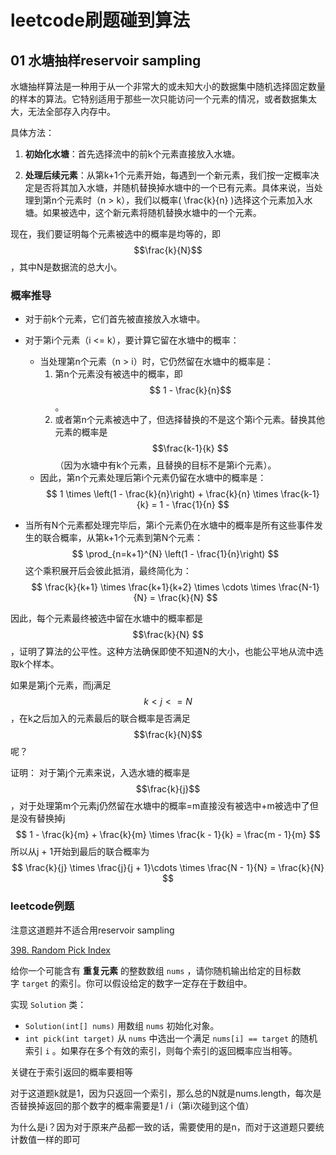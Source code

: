 # leetcode刷题碰到算法

## 01 水塘抽样reservoir sampling

水塘抽样算法是一种用于从一个非常大的或未知大小的数据集中随机选择固定数量的样本的算法。它特别适用于那些一次只能访问一个元素的情况，或者数据集太大，无法全部存入内存中。

具体方法：

1. **初始化水塘**：首先选择流中的前k个元素直接放入水塘。

2. **处理后续元素**：从第k+1个元素开始，每遇到一个新元素，我们按一定概率决定是否将其加入水塘，并随机替换掉水塘中的一个已有元素。具体来说，当处理到第n个元素时（n > k），我们以概率\( \frac{k}{n} \)选择这个元素加入水塘。如果被选中，这个新元素将随机替换水塘中的一个元素。

现在，我们要证明每个元素被选中的概率是均等的，即$$\frac{k}{N}$$，其中N是数据流的总大小。

### 概率推导

- 对于前k个元素，它们首先被直接放入水塘中。
- 对于第i个元素（i <= k），要计算它留在水塘中的概率：
  - 当处理第n个元素（n > i）时，它仍然留在水塘中的概率是：
    1. 第n个元素没有被选中的概率，即$$ 1 - \frac{k}{n}$$ 。
    2. 或者第n个元素被选中了，但选择替换的不是这个第i个元素。替换其他元素的概率是$$\frac{k-1}{k} $$（因为水塘中有k个元素，且替换的目标不是第i个元素）。
  - 因此，第n个元素处理后第i个元素仍留在水塘中的概率是：
    $$
    1 \times \left(1 - \frac{k}{n}\right) + \frac{k}{n} \times \frac{k-1}{k} = 1 - \frac{1}{n}
    $$

- 当所有N个元素都处理完毕后，第i个元素仍在水塘中的概率是所有这些事件发生的联合概率，从第k+1个元素到第N个元素：
  $$
  \prod_{n=k+1}^{N} \left(1 - \frac{1}{n}\right)
  $$
  这个乘积展开后会彼此抵消，最终简化为：
  $$
  \frac{k}{k+1} \times \frac{k+1}{k+2} \times \cdots \times \frac{N-1}{N} = \frac{k}{N}
  $$

因此，每个元素最终被选中留在水塘中的概率都是$$\frac{k}{N} $$，证明了算法的公平性。这种方法确保即使不知道N的大小，也能公平地从流中选取k个样本。




如果是第j个元素，而j满足$$k < j <= N$$，在k之后加入的元素最后的联合概率是否满足$$\frac{k}{N}$$呢？

证明：
对于第j个元素来说，入选水塘的概率是$$\frac{k}{j}$$，对于处理第m个元素j仍然留在水塘中的概率=m直接没有被选中+m被选中了但是没有替换掉j
$$
1 - \frac{k}{m} + \frac{k}{m} \times \frac{k - 1}{k} = \frac{m - 1}{m}
$$
所以从j + 1开始到最后的联合概率为
$$
\frac{k}{j} \times \frac{j}{j + 1}\cdots \times \frac{N - 1}{N} = \frac{k}{N}
$$

### leetcode例题
注意这道题并不适合用reservoir sampling

[398. Random Pick Index](https://leetcode.cn/problems/random-pick-index/)

给你一个可能含有 **重复元素** 的整数数组 `nums` ，请你随机输出给定的目标数字 `target` 的索引。你可以假设给定的数字一定存在于数组中。

实现 `Solution` 类：

- `Solution(int[] nums)` 用数组 `nums` 初始化对象。
- `int pick(int target)` 从 `nums` 中选出一个满足 `nums[i] == target` 的随机索引 `i` 。如果存在多个有效的索引，则每个索引的返回概率应当相等。

关键在于索引返回的概率要相等

对于这道题k就是1，因为只返回一个索引，那么总的N就是nums.length，每次是否替换掉返回的那个数字的概率需要是1 / i（第i次碰到这个值）

为什么是i？因为对于原来产品都一致的话，需要使用的是n，而对于这道题只要统计数值一样的即可